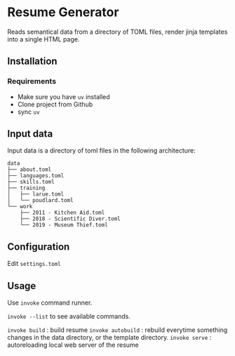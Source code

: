 # Resume Generator

Reads semantical data from a directory of TOML files, render jinja templates into a single HTML page.

## Installation

### Requirements
- Make sure you have `uv` installed
- Clone project from Github
- sync `uv`

## Input data

Input data is a directory of toml files in the following architecture:
```
data
├── about.toml
├── languages.toml
├── skills.toml
├── training
│   ├── larue.toml
│   └── poudlard.toml
└── work
    ├── 2011 - Kitchen Aid.toml
    ├── 2018 - Scientific Diver.toml
    └── 2019 - Museum Thief.toml
```

## Configuration

Edit `settings.toml`

## Usage

Use `invoke` command runner.

`invoke --list` to see available commands.

`invoke build` : build resume
`invoke autobuild` : rebuild everytime something changes in the data directory, or the template directory.
`invoke serve` : autoreloading local web server of the resume